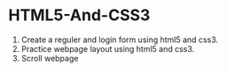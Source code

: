# HTML5-And-CSS3

1. Create a reguler and login form using html5 and css3.
2. Practice webpage layout using html5 and css3.
3. Scroll webpage
